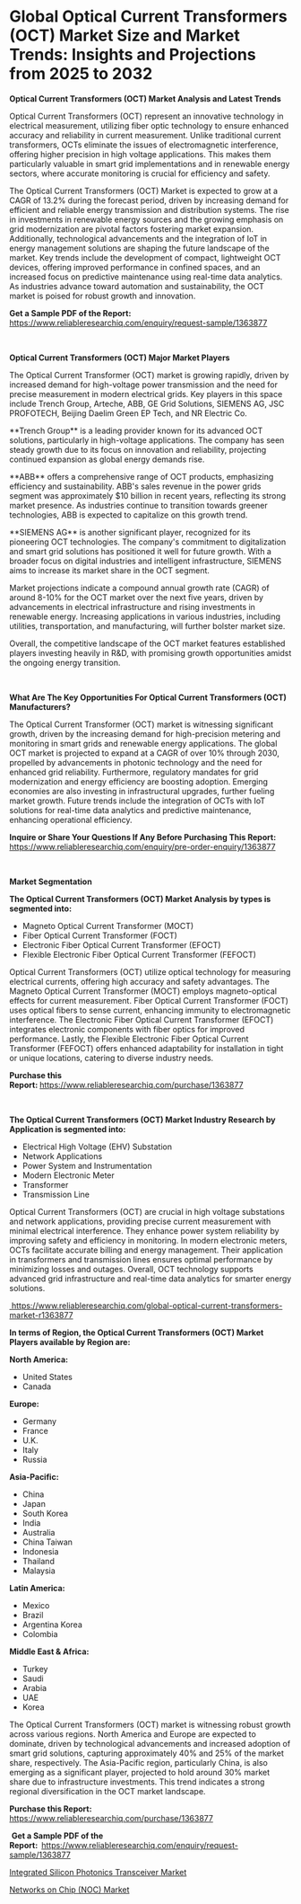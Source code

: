 <p><h1>Global Optical Current Transformers (OCT) Market Size and Market Trends: Insights and Projections from 2025 to 2032</h1></p><p><strong>Optical Current Transformers (OCT) Market Analysis and Latest Trends</strong></p>
<p><p>Optical Current Transformers (OCT) represent an innovative technology in electrical measurement, utilizing fiber optic technology to ensure enhanced accuracy and reliability in current measurement. Unlike traditional current transformers, OCTs eliminate the issues of electromagnetic interference, offering higher precision in high voltage applications. This makes them particularly valuable in smart grid implementations and in renewable energy sectors, where accurate monitoring is crucial for efficiency and safety.</p><p>The Optical Current Transformers (OCT) Market is expected to grow at a CAGR of 13.2% during the forecast period, driven by increasing demand for efficient and reliable energy transmission and distribution systems. The rise in investments in renewable energy sources and the growing emphasis on grid modernization are pivotal factors fostering market expansion. Additionally, technological advancements and the integration of IoT in energy management solutions are shaping the future landscape of the market. Key trends include the development of compact, lightweight OCT devices, offering improved performance in confined spaces, and an increased focus on predictive maintenance using real-time data analytics. As industries advance toward automation and sustainability, the OCT market is poised for robust growth and innovation.</p></p>
<p><strong>Get a Sample PDF of the Report:&nbsp;</strong> <a href="https://www.reliableresearchiq.com/enquiry/request-sample/1363877?utm_campaign=1870&utm_medium=2&utm_source=Github&utm_content=ia&utm_term=13022025&utm_id=optical-current-transformers-oct">https://www.reliableresearchiq.com/enquiry/request-sample/1363877</a></p>
<p>&nbsp;</p>
<p><strong>Optical Current Transformers (OCT) Major Market Players</strong></p>
<p><p>The Optical Current Transformer (OCT) market is growing rapidly, driven by increased demand for high-voltage power transmission and the need for precise measurement in modern electrical grids. Key players in this space include Trench Group, Arteche, ABB, GE Grid Solutions, SIEMENS AG, JSC PROFOTECH, Beijing Daelim Green EP Tech, and NR Electric Co.</p><p>**Trench Group** is a leading provider known for its advanced OCT solutions, particularly in high-voltage applications. The company has seen steady growth due to its focus on innovation and reliability, projecting continued expansion as global energy demands rise.</p><p>**ABB** offers a comprehensive range of OCT products, emphasizing efficiency and sustainability. ABB's sales revenue in the power grids segment was approximately $10 billion in recent years, reflecting its strong market presence. As industries continue to transition towards greener technologies, ABB is expected to capitalize on this growth trend.</p><p>**SIEMENS AG** is another significant player, recognized for its pioneering OCT technologies. The company's commitment to digitalization and smart grid solutions has positioned it well for future growth. With a broader focus on digital industries and intelligent infrastructure, SIEMENS aims to increase its market share in the OCT segment.</p><p>Market projections indicate a compound annual growth rate (CAGR) of around 8-10% for the OCT market over the next five years, driven by advancements in electrical infrastructure and rising investments in renewable energy. Increasing applications in various industries, including utilities, transportation, and manufacturing, will further bolster market size.</p><p>Overall, the competitive landscape of the OCT market features established players investing heavily in R&D, with promising growth opportunities amidst the ongoing energy transition.</p></p>
<p>&nbsp;</p>
<p><strong>What Are The Key Opportunities For Optical Current Transformers (OCT) Manufacturers?</strong></p>
<p><p>The Optical Current Transformer (OCT) market is witnessing significant growth, driven by the increasing demand for high-precision metering and monitoring in smart grids and renewable energy applications. The global OCT market is projected to expand at a CAGR of over 10% through 2030, propelled by advancements in photonic technology and the need for enhanced grid reliability. Furthermore, regulatory mandates for grid modernization and energy efficiency are boosting adoption. Emerging economies are also investing in infrastructural upgrades, further fueling market growth. Future trends include the integration of OCTs with IoT solutions for real-time data analytics and predictive maintenance, enhancing operational efficiency.</p></p>
<p><strong>Inquire or Share Your Questions If Any Before Purchasing This Report:</strong> <a href="https://www.reliableresearchiq.com/enquiry/pre-order-enquiry/1363877?utm_campaign=1870&utm_medium=2&utm_source=Github&utm_content=ia&utm_term=13022025&utm_id=optical-current-transformers-oct">https://www.reliableresearchiq.com/enquiry/pre-order-enquiry/1363877</a></p>
<p>&nbsp;</p>
<p><strong>Market Segmentation</strong></p>
<p><strong>The Optical Current Transformers (OCT) Market Analysis by types is segmented into:</strong></p>
<p><ul><li>Magneto Optical Current Transformer (MOCT)</li><li>Fiber Optical Current Transformer (FOCT)</li><li>Electronic Fiber Optical Current Transformer (EFOCT)</li><li>Flexible Electronic Fiber Optical Current Transformer (FEFOCT)</li></ul></p>
<p><p>Optical Current Transformers (OCT) utilize optical technology for measuring electrical currents, offering high accuracy and safety advantages. The Magneto Optical Current Transformer (MOCT) employs magneto-optical effects for current measurement. Fiber Optical Current Transformer (FOCT) uses optical fibers to sense current, enhancing immunity to electromagnetic interference. The Electronic Fiber Optical Current Transformer (EFOCT) integrates electronic components with fiber optics for improved performance. Lastly, the Flexible Electronic Fiber Optical Current Transformer (FEFOCT) offers enhanced adaptability for installation in tight or unique locations, catering to diverse industry needs.</p></p>
<p><strong>Purchase this Report:&nbsp;</strong><a href="https://www.reliableresearchiq.com/purchase/1363877?utm_campaign=1870&utm_medium=2&utm_source=Github&utm_content=ia&utm_term=13022025&utm_id=optical-current-transformers-oct">https://www.reliableresearchiq.com/purchase/1363877</a></p>
<p>&nbsp;</p>
<p><strong>The Optical Current Transformers (OCT) Market Industry Research by Application is segmented into:</strong></p>
<p><ul><li>Electrical High Voltage (EHV) Substation</li><li>Network Applications</li><li>Power System and Instrumentation</li><li>Modern Electronic Meter</li><li>Transformer</li><li>Transmission Line</li></ul></p>
<p><p>Optical Current Transformers (OCT) are crucial in high voltage substations and network applications, providing precise current measurement with minimal electrical interference. They enhance power system reliability by improving safety and efficiency in monitoring. In modern electronic meters, OCTs facilitate accurate billing and energy management. Their application in transformers and transmission lines ensures optimal performance by minimizing losses and outages. Overall, OCT technology supports advanced grid infrastructure and real-time data analytics for smarter energy solutions.</p></p>
<p><a href="https://www.reliableresearchiq.com/global-optical-current-transformers-market-r1363877?utm_campaign=1870&utm_medium=2&utm_source=Github&utm_content=ia&utm_term=13022025&utm_id=optical-current-transformers-oct">&nbsp;https://www.reliableresearchiq.com/global-optical-current-transformers-market-r1363877</a></p>
<p><strong>In terms of Region, the Optical Current Transformers (OCT) Market Players available by Region are:</strong></p>
<p>
    <p> <strong> North America: </strong>
        <ul>
            <li>United States</li>
            <li>Canada</li>
        </ul>
        </p> 
    <p> <strong> Europe: </strong>
        <ul>
            <li>Germany</li>
            <li>France</li>
            <li>U.K.</li>
            <li>Italy</li>
            <li>Russia</li>
        </ul>
        </p> 
    <p> <strong> Asia-Pacific: </strong>
        <ul>
            <li>China</li>
            <li>Japan</li>
            <li>South Korea</li>
            <li>India</li>
            <li>Australia</li>
            <li>China Taiwan</li>
            <li>Indonesia</li>
            <li>Thailand</li>
            <li>Malaysia</li>
        </ul>
        </p> 
    <p> <strong> Latin America: </strong>
        <ul>
            <li>Mexico</li>
            <li>Brazil</li>
            <li>Argentina Korea</li>
            <li>Colombia</li>
        </ul>
        </p> 
    <p> <strong> Middle East & Africa: </strong>
        <ul>
            <li>Turkey</li>
            <li>Saudi</li>
            <li>Arabia</li>
            <li>UAE</li>
            <li>Korea</li>
        </ul>
    </p>
    </p>
<p><p>The Optical Current Transformers (OCT) market is witnessing robust growth across various regions. North America and Europe are expected to dominate, driven by technological advancements and increased adoption of smart grid solutions, capturing approximately 40% and 25% of the market share, respectively. The Asia-Pacific region, particularly China, is also emerging as a significant player, projected to hold around 30% market share due to infrastructure investments. This trend indicates a strong regional diversification in the OCT market landscape.</p></p>
<p><strong>Purchase this Report: </strong><a href="https://www.reliableresearchiq.com/purchase/1363877?utm_campaign=1870&utm_medium=2&utm_source=Github&utm_content=ia&utm_term=13022025&utm_id=optical-current-transformers-oct">https://www.reliableresearchiq.com/purchase/1363877</a></p>
<p>&nbsp;<strong>Get a Sample PDF of the Report:&nbsp;&nbsp;</strong><a href="https://www.reliableresearchiq.com/enquiry/request-sample/1363877?utm_campaign=1870&utm_medium=2&utm_source=Github&utm_content=ia&utm_term=13022025&utm_id=optical-current-transformers-oct">https://www.reliableresearchiq.com/enquiry/request-sample/1363877</a></p>
<p><strong></strong></p>
<p><p><a href="https://github.com/shrebasokib/Market-Research-Report-List-1/blob/main/integrated-silicon-photonics-transceiver-market.md?utm_campaign=1870&utm_medium=2&utm_source=Github&utm_content=ia&utm_term=13022025&utm_id=optical-current-transformers-oct">Integrated Silicon Photonics Transceiver Market</a></p><p><a href="https://github.com/unkelummaru8/Market-Research-Report-List-1/blob/main/networks-on-chip-noc-market.md?utm_campaign=1870&utm_medium=2&utm_source=Github&utm_content=ia&utm_term=13022025&utm_id=optical-current-transformers-oct">Networks on Chip (NOC) Market</a></p></p>